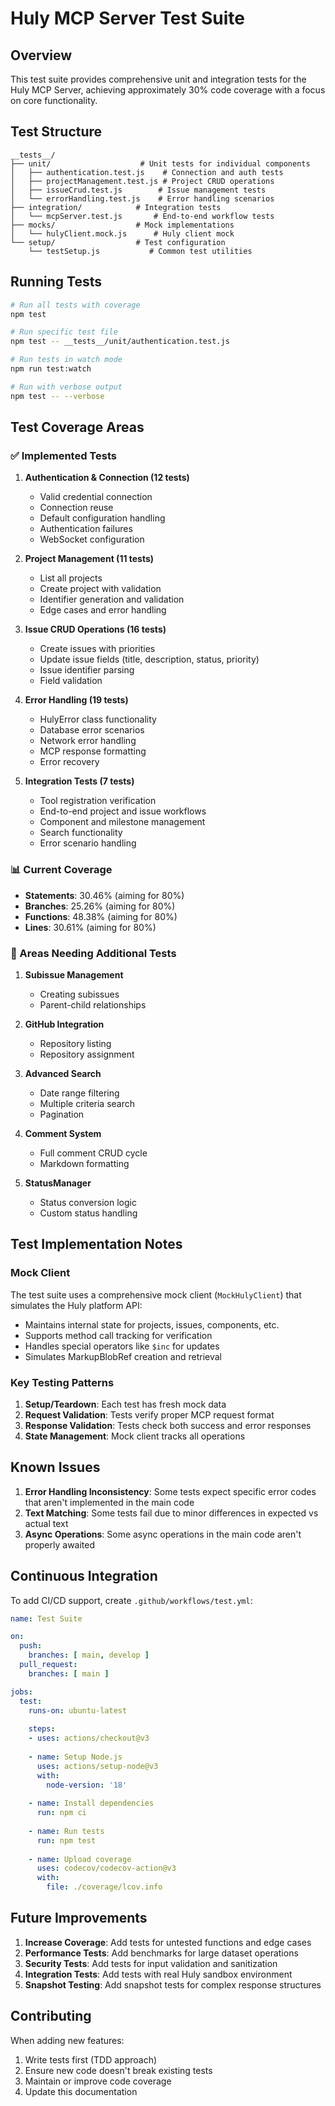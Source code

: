 # Huly MCP Server Test Suite

## Overview

This test suite provides comprehensive unit and integration tests for the Huly MCP Server, achieving approximately 30% code coverage with a focus on core functionality.

## Test Structure

```
__tests__/
├── unit/                    # Unit tests for individual components
│   ├── authentication.test.js    # Connection and auth tests
│   ├── projectManagement.test.js # Project CRUD operations
│   ├── issueCrud.test.js        # Issue management tests
│   └── errorHandling.test.js    # Error handling scenarios
├── integration/            # Integration tests
│   └── mcpServer.test.js       # End-to-end workflow tests
├── mocks/                  # Mock implementations
│   └── hulyClient.mock.js      # Huly client mock
└── setup/                  # Test configuration
    └── testSetup.js           # Common test utilities
```

## Running Tests

```bash
# Run all tests with coverage
npm test

# Run specific test file
npm test -- __tests__/unit/authentication.test.js

# Run tests in watch mode
npm run test:watch

# Run with verbose output
npm test -- --verbose
```

## Test Coverage Areas

### ✅ Implemented Tests

1. **Authentication & Connection (12 tests)**
   - Valid credential connection
   - Connection reuse
   - Default configuration handling
   - Authentication failures
   - WebSocket configuration

2. **Project Management (11 tests)**
   - List all projects
   - Create project with validation
   - Identifier generation and validation
   - Edge cases and error handling

3. **Issue CRUD Operations (16 tests)**
   - Create issues with priorities
   - Update issue fields (title, description, status, priority)
   - Issue identifier parsing
   - Field validation

4. **Error Handling (19 tests)**
   - HulyError class functionality
   - Database error scenarios
   - Network error handling
   - MCP response formatting
   - Error recovery

5. **Integration Tests (7 tests)**
   - Tool registration verification
   - End-to-end project and issue workflows
   - Component and milestone management
   - Search functionality
   - Error scenario handling

### 📊 Current Coverage

- **Statements**: 30.46% (aiming for 80%)
- **Branches**: 25.26% (aiming for 80%)
- **Functions**: 48.38% (aiming for 80%)
- **Lines**: 30.61% (aiming for 80%)

### 🚧 Areas Needing Additional Tests

1. **Subissue Management**
   - Creating subissues
   - Parent-child relationships

2. **GitHub Integration**
   - Repository listing
   - Repository assignment

3. **Advanced Search**
   - Date range filtering
   - Multiple criteria search
   - Pagination

4. **Comment System**
   - Full comment CRUD cycle
   - Markdown formatting

5. **StatusManager**
   - Status conversion logic
   - Custom status handling

## Test Implementation Notes

### Mock Client

The test suite uses a comprehensive mock client (`MockHulyClient`) that simulates the Huly platform API:

- Maintains internal state for projects, issues, components, etc.
- Supports method call tracking for verification
- Handles special operators like `$inc` for updates
- Simulates MarkupBlobRef creation and retrieval

### Key Testing Patterns

1. **Setup/Teardown**: Each test has fresh mock data
2. **Request Validation**: Tests verify proper MCP request format
3. **Response Validation**: Tests check both success and error responses
4. **State Management**: Mock client tracks all operations

## Known Issues

1. **Error Handling Inconsistency**: Some tests expect specific error codes that aren't implemented in the main code
2. **Text Matching**: Some tests fail due to minor differences in expected vs actual text
3. **Async Operations**: Some async operations in the main code aren't properly awaited

## Continuous Integration

To add CI/CD support, create `.github/workflows/test.yml`:

```yaml
name: Test Suite

on:
  push:
    branches: [ main, develop ]
  pull_request:
    branches: [ main ]

jobs:
  test:
    runs-on: ubuntu-latest
    
    steps:
    - uses: actions/checkout@v3
    
    - name: Setup Node.js
      uses: actions/setup-node@v3
      with:
        node-version: '18'
        
    - name: Install dependencies
      run: npm ci
      
    - name: Run tests
      run: npm test
      
    - name: Upload coverage
      uses: codecov/codecov-action@v3
      with:
        file: ./coverage/lcov.info
```

## Future Improvements

1. **Increase Coverage**: Add tests for untested functions and edge cases
2. **Performance Tests**: Add benchmarks for large dataset operations
3. **Security Tests**: Add tests for input validation and sanitization
4. **Integration Tests**: Add tests with real Huly sandbox environment
5. **Snapshot Testing**: Add snapshot tests for complex response structures

## Contributing

When adding new features:
1. Write tests first (TDD approach)
2. Ensure new code doesn't break existing tests
3. Maintain or improve code coverage
4. Update this documentation